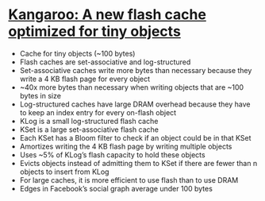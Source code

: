 # [Kangaroo: A new flash cache optimized for tiny objects](https://engineering.fb.com/2021/10/26/core-infra/kangaroo/)
* Cache for tiny objects (~100 bytes)
* Flash caches are set-associative and log-structured
* Set-associative caches write more bytes than necessary because they write a 4 KB flash page for every object
* ~40x more bytes than necessary when writing objects that are ~100 bytes in size
* Log-structured caches have large DRAM overhead because they have to keep an index entry for every on-flash object
* KLog is a small log-structured flash cache
* KSet is a large set-associative flash cache
* Each KSet has a Bloom filter to check if an object could be in that KSet
* Amortizes writing the 4 KB flash page by writing multiple objects
* Uses ~5% of KLog’s flash capacity to hold these objects
* Evicts objects instead of admitting them to KSet if there are fewer than n objects to insert from KLog
* For large caches, it is more efficient to use flash than to use DRAM
* Edges in Facebook’s social graph average under 100 bytes
